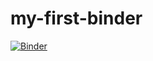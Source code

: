 # my-first-binder
[![Binder](https://mybinder.org/badge_logo.svg)](https://mybinder.org/v2/gh/francoishcm/my-first-binder/HEAD)
